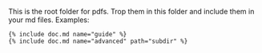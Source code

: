 This is the root folder for pdfs. Trop them in this folder and include them in your md files. Examples: 
```
{% include doc.md name="guide" %}
{% include doc.md name="advanced" path="subdir" %}
```
